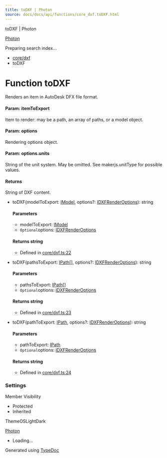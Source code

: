 ```yaml
---
title: toDXF | Photon
source: docs/docs/api/functions/core_dxf.toDXF.html
---
```


toDXF | Photon

[Photon](../index.html)




Preparing search index...

* [core/dxf](../modules/core_dxf.html)
* toDXF

# Function toDXF

Renders an item in AutoDesk DFX file format.

#### Param: itemToExport

Item to render: may be a path, an array of paths, or a model object.

#### Param: options

Rendering options object.

#### Param: options.units

String of the unit system. May be omitted. See makerjs.unitType for possible values.

#### Returns

String of DXF content.

* toDXF(modelToExport: [IModel](../interfaces/core_schema.IModel.html), options?: [IDXFRenderOptions](../interfaces/core_dxf.IDXFRenderOptions.html)): string

  #### Parameters

  + modelToExport: [IModel](../interfaces/core_schema.IModel.html)
  + `Optional`options: [IDXFRenderOptions](../interfaces/core_dxf.IDXFRenderOptions.html)

  #### Returns string

  + Defined in [core/dxf.ts:22](https://github.com/mwhite454/photon/blob/main/packages/photon/src/core/dxf.ts#L22)
* toDXF(pathsToExport: [IPath](../interfaces/core_schema.IPath.html)[], options?: [IDXFRenderOptions](../interfaces/core_dxf.IDXFRenderOptions.html)): string

  #### Parameters

  + pathsToExport: [IPath](../interfaces/core_schema.IPath.html)[]
  + `Optional`options: [IDXFRenderOptions](../interfaces/core_dxf.IDXFRenderOptions.html)

  #### Returns string

  + Defined in [core/dxf.ts:23](https://github.com/mwhite454/photon/blob/main/packages/photon/src/core/dxf.ts#L23)
* toDXF(pathToExport: [IPath](../interfaces/core_schema.IPath.html), options?: [IDXFRenderOptions](../interfaces/core_dxf.IDXFRenderOptions.html)): string

  #### Parameters

  + pathToExport: [IPath](../interfaces/core_schema.IPath.html)
  + `Optional`options: [IDXFRenderOptions](../interfaces/core_dxf.IDXFRenderOptions.html)

  #### Returns string

  + Defined in [core/dxf.ts:24](https://github.com/mwhite454/photon/blob/main/packages/photon/src/core/dxf.ts#L24)

### Settings

Member Visibility

* Protected
* Inherited

ThemeOSLightDark

[Photon](../index.html)

* Loading...

Generated using [TypeDoc](https://typedoc.org/)
